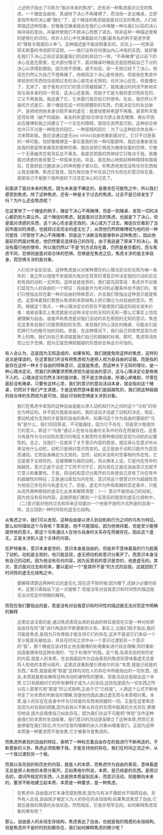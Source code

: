 <blockquote data-pid="bRH4QiWS">上述例子指出了可称为“面对未来的焦虑”。还有另一种焦虑面对过去的焦虑。一个赌徒自由地、真诚地下决心不再赌博了，而当他一走近赌桌，立即发现所有的决心都“融化”了，这个赌徒的焦虑就是面对过去的焦虑。人们经常描述这种现象，好像看见赌桌就会在我们心中唤醒一种与我们以前的决心相冲突的意向，并最终使我们不顾决心而卷了进去。除非这样一种描述使用的是物化的词句，除非人的心中充满着敌对力量(最有名的例子是道学家的“理智与情感的斗争”)，这种描述是不能说明事实的。实际上——陀斯妥耶夫斯基的书信即可证明，——我们没有任何类似内心冲突的东西，就好像在我们下决心之前应该掂量我们的动机和动力一样。“不再赌博”这以前下的决心总是在那里，在大部分情况下，面对赌桌时赌徒总是回想起自己下过的决心以求得到救助。因为他不想赌，或不如说，前一天他已经下了决心，他现在仍然认为自己不想再赌了，他相信这个决心是有效的。但是他在焦虑中体验到的东西恰恰说明过去的决心是完全无效的。也许决心还在，但是僵化了，无效了，由于我有对它们的意识而被超越了。就我通过时间流不断地实现与我本身的同一而言，这决心还是我，但由于它是为我的意识而存在的，它又不再是我。我逃避了它，它未履行我交给它的使命。在此，我仍然以不是的方式是它。那个赌徒在这一时刻把握到的东西，仍是决定论的永远破产，是把他同他本身分割开来的虚无：我曾经那样希望不再赌，甚至昨天我还将处境（破产的威胁、亲友的失望)综合体会为禁止我去赌博。我似乎因此在赌博和我之间建立了一个实在的障碍，我现在突然意识到，这种综合体也许只不过是一种观念的回忆，一种感情的回忆：为了让这种综合体会再一次来帮助我，我应该通过虚无(ex nihilo)自由地重新面对它，它只不过是我的一种可能，恰好像赌博这一事实是我的另一种可能那样。我应该重新发现给我的家庭带来痛苦的那种恐惧，我应该把它再现为被体验着的恐惧，它像一个无骨幽灵在我背后总不离去，我是否把我的肉体给它只取决于我。我像面对诱惑的夜班警卫一样孤单无助。并且，我在耐心地筑起种种障碍和围墙后，在我把自己圈进决心的神奇圈子里以后，却焦虑地发现没有任何东西阻止我去赌博。焦虑正是我，因为我仅由于听任自己作为存在的意识存在着，就使自己不是那个我所是的下过坚定决心的过去了。</blockquote><p data-pid="8C6aGuBl">前面讲了面对未来的焦虑，因为未来是不确定的，是悬空在可能性之中，所以我们感受到焦虑。除了这种焦虑，还有一种是关于过去的焦虑。过去不是已经发生了吗？为什么还会焦虑呢？</p><p data-pid="BozkoCSV">在这里举了一个赌徒的例子，赌徒下决心不再赌博，但是一到赌桌，发现一切的决心都扔到九霄云外。这个赌徒的焦虑，就是面对过去的焦虑，也就是下了决心，但是面对诱惑的东西，这个决心完全是无效的，决心成为了过去，赌徒仅仅看到了当前所面对的诱惑，也就将过去完全的虚无化了，从而他仍然把赌博视为他的另一种可能性（尽管他下决心不再赌博，但是这个决断没有能够弥补这种焦虑），因此他面前仍然面对焦虑，他仍然要去选择自己的存在，由于我逃避了原来下的决心，我没有履行他的使命，所以我仍然以“不是”的方式存在着，仍然是悬空着的。而与焦虑不同，恐惧则是面对综合体的恐惧，恐惧是在焦虑之后，焦虑关涉的是主体自身，而恐惧关涉的是对象。</p><blockquote data-pid="9BQ5FMpT">人们也许会反驳说，这种焦虑是以对某种潜在的心理决定论的无知为唯一条件的：我之所以惶惶不安是因为我对在冥冥的潜意识中决定我的行动的实在和有效的动机一无所知。这样说是徒劳的。我们首先回答说：焦虑并不对我们显现为人的自由的一个明证：自由是作为考问的必要条件给予我们的。我们只想指出存在着一种对自由的特殊意识，并且我们曾指出这种意识就是焦虑。这意味着我们曾想从焦虑的本质结构上把它确立为对自由的意识。然而，根据这个观点，一种心理决定论的存在不能使我们描述的结论丧失价值：或者说事实上焦虑就是对这种决定论的无知的无知一那么它事实上恰恰被理解为自由。或者声称焦虑是对我们活动的实在原因的无知的意识。焦虑在这里来自我们可能预感到的东西，来自我们内心深处的赌桌，可能会引起犯罪行为的极可怕的动机。但是，在这种情况下，我们自己将突然显现为世界上的物，我们对自己来讲就是我们自己的超越的处境。那时，焦虑将消失而让位于恐惧，因为正是恐惧把超越的东西综合体会为可怕的。</blockquote><p data-pid="nzeRRIW2">有人会认为，这是因为无知造成的，如果有知，我们就能免除这样的焦虑，这样的说法是错误的。在这里我们并没有把焦虑视为是把人视为是自由的证据，而是指的是存在这样一种关于自由的特殊意识，这就是焦虑。而这种关于无知的理论，是一种心理决定论，而我们的确要求把焦虑视为是自由的意识，这与心理决定论是格格不入的，心理决定论仍然关涉的是对象，而不是主体自身。所谓心痒难耐，尽管在面前没有赌桌，只要有这样心灵，我们的意识的意向活动本身，就会指向这个赌桌，仍然对于我们产生诱惑，于是这依然意味着我们是超越性的，我们把这种超越的综合体的东西视为是可怕，因此可怕和恐惧是关涉到对象。</p><blockquote data-pid="ptNND1nE">我们在焦虑中发现的这种自由是能以渗入动机和行为之间的这个“乌有”的存在为特征的。并不因为我是自由的，我的活动才逃避了动机的决定，相反，使动机成为无效的才是我的自由的条件。如果问这个作为自由的基础的“乌有”是什么，我们将回答说，不可能描绘，因为它不存在，但是至少能提供它的意义，即这个“乌有”通过人在他与自身的关系中的存在而被存在。这里乌有是作为与对动机的意识的相互关联而符合那种使动机显现为动机的必要性的。总之，当我们一旦放弃了关于意识内容的假说，就应承认在意识中从来没有什么动机，动机只是相对意识而言的。这正是由于动机只能作为显现而涌现，它把自身确定为无效的。当然，动机并没有时空事物的外在性，它总是属于主观性的，总被理解为我的动机，但从根本上说，它是内在性中的超越性，意识正由于设定了它而不归于它，因为现在正是应该由意识去赋予它意义和重要性。于是，将动机和意识分离开的乌有使自己具有了内在性中的超越性的特征；正是通过表现为内在性，意识将这个使意识作为超越性而为他自己存在的乌有虚无化了。但是，虚无作为所有超越的否定条件，只能从另外两种原始的虚无化出发来解释清楚：（一）意识不是他自己的动机，因为他没有任何内容。这就把我们推到一个反思前的我思的虚无化结构中，（二)意识面对他的过去和将来正如面对一个他按不是的方式所是的自我一样。这又回到一种时间性的虚无化结构。</blockquote><p data-pid="AD-aJbus">从焦虑之中，我们可以发现，这种自由是以渗入到动机和行为之间的乌有为特征。那么如何描绘这个乌有呢？答案是，他不可能描绘，因为他保持着，但是至少能够提供他的意义，即这个乌有通过人在他与自身的关系存在而被存在。因此这个虚无，正是关涉到人这个主体的内容。</p><p data-pid="lydYtJuT">在萨特看来，意识本身是空的，意识本身是自由的，但是并不意味着我的行为脱离了动机，动机是主观的，他只能显现，虚无把动机和意识分离开了。而意识本身没有自己的动机，因为他没有任何内容，因为反思前的意识是空的，他是虚无的。其次，意识面对过去和将来，要以面对一个“是其所不是”的方式的自我。这就回到了时间性的虚无化结构之中。</p><blockquote data-pid="52Ei-HrX">要解释清楚这两种形式的虚无化,现在还不到时候:因为眼下,还缺少必要的技术。这里只需指出下述一点就够了:若是没有对自我意识和时间性的描述就无法对否定作明确的解释。</blockquote><p data-pid="g0wOiXB1">而现在我们要指出的是，若是没有对自我意识和时间性的描述就无法对否定作明确的解释</p><blockquote data-pid="ZnIgSgJB">这里应该注意的是,通过焦虑表现出来的自由的特征表现在它是一种对标明自由存在的“我”进行再造的不断更新的义务。事实上,当我们刚才指出,我的可能是焦虑,是因为只有靠我才能支持它们的存在,这并不是说它们来自一个至少能首先被给出、并且在时间之流中从一个意识过渡到另一个意识的“我”。那个赌徒应该对禁止他去赌博的处境重新进行综合理解,同时重新创造能够体验这种处境的、“位于处境中”的我。这个我,及其先验的和历史的内容,就是人的本质。在自我面前作为自由表现的焦虑则意味着虚无总是将人和他的本质分隔开。这里应该重新援引黑格尔的话:“本质,就是已经是的东西。”本质,就是能用“那是”这样的词在人的存在中所能指出的一切东西。因此,本质就是那些解释这种活动的诸特性的整体。但是活动总是超出这个本质,它只有超越对它的所有解释才成为人的活动,这恰恰是因为一切东西之所以在人那里可用“那是”的公式指明,正由于它“已经是”。人用这个公式不断地夺走了对本质的判断前的理解,但是他也因此通过虚无而与本质相分离。本质,是人的实在在自身中作为已经是的东西来把握的一切。正是在这里焦虑显现为对自我的把握,因为自我以不断从存在的东西中脱离的方式存在;更确切地说,因为自我使自己如此存在。因为我们永远不可能把“体验”当作这种是我们的本质的生动结果。我们意识的流动逐渐建立了这种本质,然而它总是停留在我们背后,作为对往昔的理解的永久对象纠缠着我们。正因为这种本质是一种要求而不是依靠,它才被看作是焦虑的。</blockquote><p data-pid="Zbyf30Ur">而焦虑所表现的自由的特征，表明了一种标志着自由存在的我进行不断再造的，不断更新的义务，焦虑必须依赖于我，才能支持他的存在。我们在时间之流之中，从一个我过渡到另一个我。</p><p data-pid="ACNDKrsz">而我以及先验的和历史的内容，就是人的本质，而焦虑作为自由的表现，意味着虚无总是把人和他的本质分离开。正如黑格尔所说，本质，是已经是的东西。是用过去的，谓词所规定的东西，人总是把本质留到后来，而意识活动，则是朝向未来的，要求不断地建立起本质，本质是一种要求，是一种焦虑。</p><blockquote data-pid="1Haq_pp1">在焦虑中,自由面对它本身而感到焦虑,因为乌有决不激起也不阻碍自由。另外有人会说,自由刚才被定义为人的存在的永恒结构:如果焦虑表现了自由,它就应是我的情感的永恒状态。然而相反，它是非常罕见的。如何解释焦虑现象的稀有呢？</blockquote><p data-pid="rlSF0ZVE">那么，自由是人的永恒生存结构，焦虑表达了自由，也就是我的情感的永恒结构，但是焦虑并不是时时刻刻都存在，我们如何解释焦虑的稀少呢？</p><p></p>